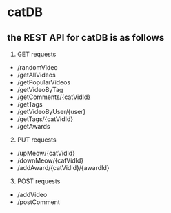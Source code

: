 # catDB

## the REST API for catDB is as follows
1. GET requests
  * /randomVideo
  * /getAllVideos
  * /getPopularVideos
  * /getVideoByTag
  * /getComments/{catVidId}
  * /getTags
  * /getVideoByUser/{user}
  * /getTags/{catVidId}
  * /getAwards
2. PUT requests
  * /upMeow/{catVidId}
  * /downMeow/{catVidId}
  * /addAward/{catVidId}/{awardId}
3. POST requests
  * /addVideo
  * /postComment

